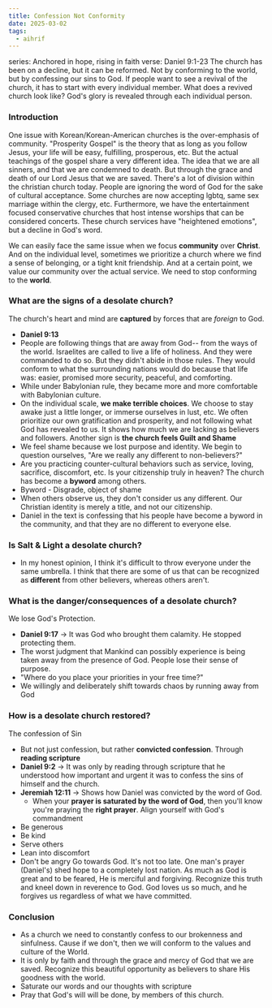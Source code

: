 ```yaml
---
title: Confession Not Conformity
date: 2025-03-02
tags:
  - aihrif
---
```

series: Anchored in hope, rising in faith
verse: Daniel 9:1-23
The church has been on a decline, but it can be reformed. Not by conforming to the world, but by confessing our sins to God. If people want to see a revival of the church, it has to start with every individual member. What does a revived church look like? God's glory is revealed through each individual person.
### Introduction
One issue with Korean/Korean-American churches is the over-emphasis of community.
"Prosperity Gospel" is the theory that as long as you follow Jesus, your life will be easy, fulfilling, prosperous, etc. But the actual teachings of the gospel share a very different idea. The idea that we are all sinners, and that we are condemned to death. But through the grace and death of our Lord Jesus that we are saved.
There's a lot of division within the christian church today. People are ignoring the word of God for the sake of cultural acceptance. Some churches are now accepting lgbtq, same sex marriage within the clergy, etc. Furthermore, we have the entertainment focused conservative churches that host intense worships that can be considered concerts. These church services have "heightened emotions", but a decline in God's word.

We can easily face the same issue when we focus **community** over **Christ**.
	And on the individual level, sometimes we prioritize a church where we find a sense of belonging, or a tight knit friendship. And at a certain point, we value our community over the actual service.
We need to stop conforming to the **world**. 
### What are the signs of a desolate church?
The church's heart and mind are **captured** by forces that are *foreign* to God. 
- **Daniel 9:13**
- People are following things that are away from God-- from the ways of the world. Israelites are called to live a life of holiness. And they were commanded to do so. But they didn't abide in those rules. They would conform to what the surrounding nations would do because that life was: easier, promised more security, peaceful, and comforting. 
- While under Babylonian rule, they became more and more comfortable with Babylonian culture.
- On the individual scale, **we make terrible choices**. We choose to stay awake just a little longer, or immerse ourselves in lust, etc. We often prioritize our own gratification and prosperity, and not following what God has revealed to us. It shows how much we are lacking as believers and followers. 
Another sign is **the church feels Guilt and Shame**
- We feel shame because we lost purpose and identity. We begin to question ourselves, "Are we really any different to non-believers?"
- Are you practicing counter-cultural behaviors such as service, loving, sacrifice, discomfort, etc. Is your citizenship truly in heaven?
The church has become a **byword** among others.
- Byword - Disgrade, object of shame
- When others observe us, they don't consider us any different. Our Christian identity is merely a title, and not our citizenship. 
- Daniel in the text is confessing that his people have become a byword in the community, and that they are no different to everyone else.
### Is Salt & Light a desolate church?
- In my honest opinion, I think it's difficult to throw everyone under the same umbrella. I think that there are some of us that can be recognized as **different** from other believers, whereas others aren't. 
### What is the danger/consequences of a desolate church?
We lose God's Protection.
- **Daniel 9:17** -> It was God who brought them calamity. He stopped protecting them.
- The worst judgment that Mankind can possibly experience is being taken away from the presence of God. 
People lose their sense of purpose.
- "Where do you place your priorities in your free time?"
- We willingly and deliberately shift towards chaos by running away from God
### How is a desolate church restored?
The confession of Sin
- But not just confession, but rather **convicted confession**. Through **reading scripture**
- **Daniel 9:2** -> It was only by reading through scripture that he understood how important and urgent it was to confess the sins of himself and the church. 
- **Jeremiah 12:11** -> Shows how Daniel was convicted by the word of God.
	- When your **prayer is saturated by the word of God**, then you'll know you're praying the **right prayer**.
Align yourself with God's commandment
- Be generous
- Be kind
- Serve others
- Lean into discomfort
- Don't be angry
Go towards God. It's not too late. One man's prayer (Daniel's) shed hope to a completely lost nation.
As much as God is great and to be feared, He is merciful and forgiving. Recognize this truth and kneel down in reverence to God. God loves us so much, and he forgives us regardless of what we have committed.

### Conclusion
- As a church we need to constantly confess to our brokenness and sinfulness. Cause if we don't, then we will conform to the values and culture of the World. 
- It is only by faith and through the grace and mercy of God that we are saved. Recognize this beautiful opportunity as believers to share His goodness with the world.
- Saturate our words and our thoughts with scripture
- Pray that God's will will be done, by members of this church.
